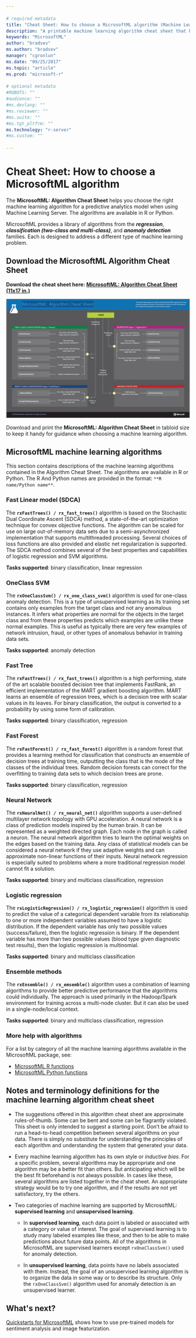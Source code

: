 ```yaml
---

# required metadata
title: "Cheat Sheet: How to choose a MicrosoftML algorithm (Machine Learning Server) | Microsoft Docs"
description: "A printable machine learning algorithm cheat sheet that helps you choose the right MicrosoftML algorithm for your predictive model when using Machine Learning Server."
keywords: "MicrosoftML"
author: "bradsev"
ms.author: "bradsev"
manager: "cgronlun"
ms.date: "09/25/2017"
ms.topic: "article"
ms.prod: "microsoft-r"

# optional metadata
#ROBOTS: ""
#audience: ""
#ms.devlang: ""
#ms.reviewer: ""
#ms.suite: ""
#ms.tgt_pltfrm: ""
ms.technology: "r-server"
#ms.custom: ""

---
```


# Cheat Sheet: How to choose a MicrosoftML algorithm

The **MicrosoftML: Algorithm Cheat Sheet** helps you choose the right machine learning algorithm for a predictive analytics model when using Machine Learning Server. The algorithms are available in R or Python.

MicrosoftML provides a library of algorithms from the  ***regression***, ***classification (two-class and multi-class)***, and ***anomaly detection*** families. Each is designed to address a different type of machine learning problem.

## Download the MicrosoftML Algorithm Cheat Sheet
**Download the cheat sheet here: [MicrosoftML: Algorithm Cheat Sheet (11x17 in.)](http://download.microsoft.com/download/B/3/1/B31FE451-E69B-4569-9B32-CFA9FB40027E/microsoftml-algorithm-cheat-sheet-v1.pdf)**

![MicrosoftML: Algorithm Cheat Sheet: Learn how to choose a Machine Learning algorithm.](./media/how-to-choose-microsoftml-algorithms-cheatsheet/microsoftml-algorithm-cheat-sheet.png)

Download and print the **MicrosoftML: Algorithm Cheat Sheet** in tabloid size to keep it handy for guidance when choosing a machine learning algorithm.

## MicrosoftML machine learning algorithms
This section contains descriptions of the machine learning algorithms contained in the Algorithm Cheat Sheet. The algorithms are available in R or Python. The R And Python names are provided in the format: `**R name/Python name**`.

### Fast Linear model (SDCA)
The **`rxFastTrees() / rx_fast_trees()`** algorithm is based on the Stochastic Dual Coordinate Ascent (SDCA) method, a state-of-the-art optimization technique for convex objective functions. The algorithm can be scaled for use on large out-of-memory data sets due to a semi-asynchronized implementation that supports multithreaded processing. Several choices of loss functions are also provided and elastic net regularization is supported. The SDCA method combines several of the best properties and capabilities of logistic regression and SVM algorithms.

**Tasks supported**: binary classification, linear regression


### OneClass SVM
The **`rxOneClassSvm() / rx_one_class_svm()`** algorithm is used for one-class anomaly detection. This is a type of unsupervised learning as its training set contains only examples from the target class and not any anomalous instances. It infers what properties are normal for the objects in the target class and from these properties predicts which examples are unlike these normal examples. This is useful as typically there are very few examples of network intrusion, fraud, or other types of anomalous behavior in training data sets.

**Tasks supported**: anomaly detection

### Fast Tree
The **`rxFastTrees() / rx_fast_trees()`** algorithm is a high performing, state of the art scalable boosted decision tree that implements FastRank, an efficient implementation of the MART gradient boosting algorithm. MART learns an ensemble of regression trees, which is a decision tree with scalar values in its leaves. For binary classification, the output is converted to a probability by using some form of calibration.

**Tasks supported**: binary classification, regression


### Fast Forest
The **`rxFastForest() / rx_fast_forest()`** algorithm is a random forest that provides a learning method for classification that constructs an ensemble of decision trees at training time, outputting the class that is the mode of the classes of the individual trees. Random decision forests can correct for the overfitting to training data sets to which decision trees are prone.

**Tasks supported**: binary classification, regression


### Neural Network
The **`rxNeuralNet() / rx_neural_net()`** algorithm supports a user-defined multilayer network topology with GPU acceleration. A neural network is a class of prediction models inspired by the human brain. It can be represented as a weighted directed graph. Each node in the graph is called a neuron. The neural network algorithm tries to learn the optimal weights on the edges based on the training data. Any class of statistical models can be considered a neural network if they use adaptive weights and can approximate non-linear functions of their inputs. Neural network regression is especially suited to problems where a more traditional regression model cannot fit a solution.

**Tasks supported**: binary and multiclass classification, regression

### Logistic regression
The **`rxLogisticRegression() / rx_logistic_regression()`** algorithm is used to predict the value of a categorical dependent variable from its relationship to one or more independent variables assumed to have a logistic distribution. If the dependent variable has only two possible values (success/failure), then the logistic regression is binary. If the dependent variable has more than two possible values (blood type given diagnostic test results), then the logistic regression is multinomial.

**Tasks supported**: binary and multiclass classification

### Ensemble methods
The **`rxEnsemble() / rx_emsemble()`** algorithm uses a combination of learning algorithms to provide better predictive performance that the algorithms could individually. The approach is used primarily in the Hadoop/Spark environment for training across a multi-node cluster. But it can also be used in a single-node/local context. 

**Tasks supported**: binary and multiclass classification, regression

### More help with algorithms

For a list by category of all the machine learning algorithms available in the MicrosoftML package, see:

- [MicrosoftML R functions](../r-reference/microsoftml/microsoftml-package.md)
- [MicrosoftML Python functions](../python-reference/microsoftml/microsoftml-package.md)

## Notes and terminology definitions for the machine learning algorithm cheat sheet

* The suggestions offered in this algorithm cheat sheet are approximate rules-of-thumb. Some can be bent and some can be flagrantly violated. This sheet is only intended to suggest a starting point. Don’t be afraid to run a head-to-head competition between several algorithms on your data. There is simply no substitute for understanding the principles of each algorithm and understanding the system that generated your data.

* Every machine learning algorithm has its own style or *inductive bias*. For a specific problem, several algorithms may be appropriate and one algorithm may be a better fit than others. But anticipating which will be the best fit beforehand is not always possible. In cases like these, several algorithms are listed together in the cheat sheet. An appropriate strategy would be to try one algorithm, and if the results are not yet satisfactory, try the others. 

* Two categories of machine learning are supported by MicrosoftML: **supervised learning** and **unsupervised learning**.

  * In **supervised learning**, each data point is labeled or associated with a category or value of interest. The goal of supervised learning is to study many labeled examples like these, and then to be able to make predictions about future data points. All of the algorithms in MicrosoftML are supervised learners except `rxOneClassSvm()` used for anomaly detection.

  * In **unsupervised learning**, data points have no labels associated with them. Instead, the goal of an unsupervised learning algorithm is to organize the data in some way or to describe its structure. Only the `rxOneClassSvm()` algorithm used for anomaly detection is an unsupervised learner.


## What's next?

[Quickstarts for MicrosoftML](sample-microsoftml.md) shows how to use pre-trained models for sentiment analysis and image featurization.





